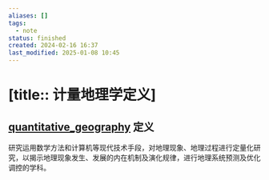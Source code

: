 ```yaml
---
aliases: []
tags:
  - note
status: finished
created: 2024-02-16 16:37
last_modified: 2025-01-08 10:45
---
```


# [title:: 计量地理学定义]

## [quantitative_geography](quantitative_geography.md) 定义

研究运用数学方法和计算机等现代技术手段，对地理现象、地理过程进行定量化研究，以揭示地理现象发生、发展的内在机制及演化规律，进行地理系统预测及优化调控的学科。
